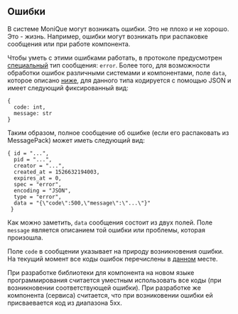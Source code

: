## Ошибки

В системе MoniQue могут возникать ошибки.
Это не плохо и не хорошо.
Это - жизнь.
Например, ошибки могут возникать при распаковке сообщения или при работе компонента.

Чтобы уметь с этими ошибками работать, в протоколе предусмотрен [специальный](Protocol.md#type) тип сообщения: `error`.
Более того, для возможности обработки ошибок различными системами и компонентами, поле `data`, которое описано [ниже](Protocol.md#data), для данного типа кодируется с помощью JSON и имеет следующий фиксированный вид:

```
{
  code: int,
  message: str
}
```

Таким образом, полное сообщение об ошибке (если его распаковать из MessagePack) может иметь следующий вид:
```
{ id = "...", 
  pid = "...", 
  creator = "...", 
  created_at = 1526632194003, 
  expires_at = 0, 
  spec = "error", 
  encoding = "JSON", 
  type = "error", 
  data = "{\"code\":500,\"message\":\"...\"}"
 }
```

Как можно заметить, `data` сообщения состоит из двух полей.
Поле `message` является описанием той ошибки или проблемы, которая произошла.

Поле `code` в сообщении указывает на природу возникновения ошибки.
На текущий момент все коды ошибок перечислены в [данном](../src/System/MQ/Error/Internal/Types.hs) месте.

При разработке библиотеки для компонента на новом языке программирования считается уместным использовать все коды (при возникновении соответствующей ошибки).
При разработке же компонента (сервиса) считается, что при возниковении ошибки ей присваевается код из диапазона 5xx.
